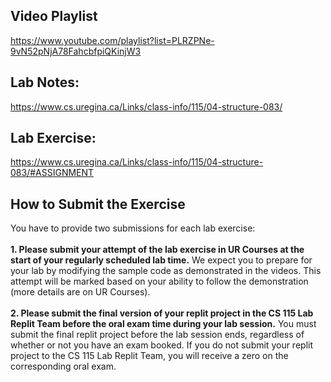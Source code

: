 ## Video Playlist
https://www.youtube.com/playlist?list=PLRZPNe-9vN52pNjA78FahcbfpiQKinjW3

## Lab Notes:
https://www.cs.uregina.ca/Links/class-info/115/04-structure-083/

## Lab Exercise:
https://www.cs.uregina.ca/Links/class-info/115/04-structure-083/#ASSIGNMENT

## How to Submit the Exercise
You have to provide two submissions for each lab exercise: 
<br>
<br>
**1. Please submit your attempt of the lab exercise in UR Courses at the start of your regularly scheduled lab time.** We expect you to prepare for your lab by modifying the sample code as demonstrated in the videos. This attempt will be marked based on your ability to follow the demonstration (more details are on UR Courses).
<br>
<br>
**2. Please submit the final version of your replit project in the CS 115 Lab Replit Team before the oral exam time during your lab session.** You must submit the final replit project before the lab session ends, regardless of whether or not you have an exam booked. If you do not submit your replit project to the CS 115 Lab Replit Team, you will receive a zero on the corresponding oral exam.